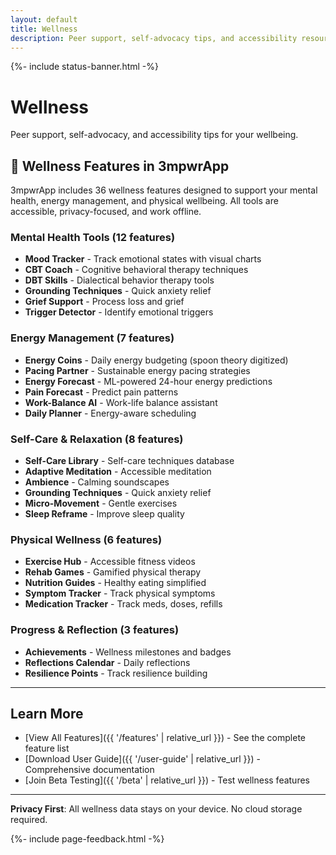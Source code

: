 ```yaml
---
layout: default
title: Wellness
description: Peer support, self-advocacy tips, and accessibility resources to support your wellbeing.
---
```



{%- include status-banner.html -%}

# Wellness

Peer support, self-advocacy, and accessibility tips for your wellbeing.

## 🧘 Wellness Features in 3mpwrApp

3mpwrApp includes 36 wellness features designed to support your mental health, energy management, and physical wellbeing. All tools are accessible, privacy-focused, and work offline.

### Mental Health Tools (12 features)
- **Mood Tracker** - Track emotional states with visual charts
- **CBT Coach** - Cognitive behavioral therapy techniques
- **DBT Skills** - Dialectical behavior therapy tools
- **Grounding Techniques** - Quick anxiety relief
- **Grief Support** - Process loss and grief
- **Trigger Detector** - Identify emotional triggers

### Energy Management (7 features)
- **Energy Coins** - Daily energy budgeting (spoon theory digitized)
- **Pacing Partner** - Sustainable energy pacing strategies
- **Energy Forecast** - ML-powered 24-hour energy predictions
- **Pain Forecast** - Predict pain patterns
- **Work-Balance AI** - Work-life balance assistant
- **Daily Planner** - Energy-aware scheduling

### Self-Care & Relaxation (8 features)
- **Self-Care Library** - Self-care techniques database
- **Adaptive Meditation** - Accessible meditation
- **Ambience** - Calming soundscapes
- **Grounding Techniques** - Quick anxiety relief
- **Micro-Movement** - Gentle exercises
- **Sleep Reframe** - Improve sleep quality

### Physical Wellness (6 features)
- **Exercise Hub** - Accessible fitness videos
- **Rehab Games** - Gamified physical therapy
- **Nutrition Guides** - Healthy eating simplified
- **Symptom Tracker** - Track physical symptoms
- **Medication Tracker** - Track meds, doses, refills

### Progress & Reflection (3 features)
- **Achievements** - Wellness milestones and badges
- **Reflections Calendar** - Daily reflections
- **Resilience Points** - Track resilience building

---

## Learn More

- [View All Features]({{ '/features' | relative_url }}) - See the complete feature list
- [Download User Guide]({{ '/user-guide' | relative_url }}) - Comprehensive documentation
- [Join Beta Testing]({{ '/beta' | relative_url }}) - Test wellness features

---

**Privacy First**: All wellness data stays on your device. No cloud storage required.

{%- include page-feedback.html -%}
